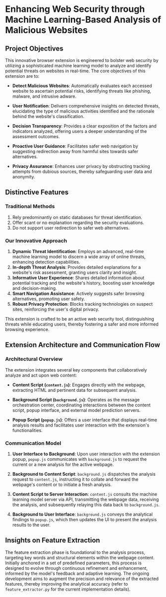 # Enhancing Web Security through Machine Learning-Based Analysis of Malicious Websites

## Project Objectives

This innovative browser extension is engineered to bolster web security by utilizing a sophisticated machine learning model to analyze and identify potential threats on websites in real-time. The core objectives of this extension are to:

- **Detect Malicious Websites**: Automatically evaluates each accessed website to ascertain potential risks, identifying threats like phishing, malware, and intrusive adware.

- **User Notification**: Delivers comprehensive insights on detected threats, elucidating the type of malicious activities identified and the rationale behind the website's classification.

- **Decision Transparency**: Provides a clear exposition of the factors and indicators analyzed, offering users a deeper understanding of the assessment outcomes.

- **Proactive User Guidance**: Facilitates safer web navigation by suggesting redirection away from harmful sites towards safer alternatives.

- **Privacy Assurance**: Enhances user privacy by obstructing tracking attempts from dubious sources, thereby safeguarding user data and anonymity.

## Distinctive Features

### Traditional Methods
1. Rely predominantly on static databases for threat identification.
2. Offer scant or no explanation regarding the security evaluations.
3. Do not support user redirection to safer web alternatives.

### Our Innovative Approach
1. **Dynamic Threat Identification**: Employs an advanced, real-time machine learning model to discern a wide array of online threats, enhancing detection capabilities.
2. **In-depth Threat Analysis**: Provides detailed explanations for a website's risk assessment, granting users clarity and insight.
3. **Informative User Experience**: Shares detailed information about potential tracking and the website's history, boosting user knowledge and decision-making.
4. **Smart Navigation Assistance**: Actively suggests safer browsing alternatives, promoting user safety.
5. **Robust Privacy Protection**: Blocks tracking technologies on suspect sites, reinforcing the user's digital privacy.

This extension is crafted to be an active web security tool, distinguishing threats while educating users, thereby fostering a safer and more informed browsing experience.

## Extension Architecture and Communication Flow

### Architectural Overview

The extension integrates several key components that collaboratively analyze and act upon web content:

- **Content Script (`content.js`)**: Engages directly with the webpage, extracting HTML and pertinent data for subsequent analysis.

- **Background Script (`background.js`)**: Operates as the message orchestration center, coordinating interactions between the content script, popup interface, and external model prediction servers.

- **Popup Script (`popup.js`)**: Offers a user interface that displays real-time analysis results and facilitates user interaction with the extension's functionalities.

### Communication Model

1. **User Interface to Background**: Upon user interaction with the extension popup, `popup.js` communicates with `background.js` to request the current or a new analysis for the active webpage.

2. **Background to Content Script**: `background.js` dispatches the analysis request to `content.js`, instructing it to collate and forward the webpage's content or to initiate a fresh analysis.

3. **Content Script to Server Interaction**: `content.js` consults the machine learning model server via API, transmitting the webpage data, receiving the analysis, and subsequently relaying this data back to `background.js`.

4. **Background to User Interface**: `background.js` conveys the analytical findings to `popup.js`, which then updates the UI to present the analysis results to the user.

## Insights on Feature Extraction

The feature extraction phase is foundational to the analysis process, targeting key words and structural elements within the webpage content. Initially anchored in a set of predefined parameters, this process is designed to evolve through continuous refinement and enhancement, informed by the model's feedback and adaptive learning. The ongoing development aims to augment the precision and relevance of the extracted features, thereby improving the analytical accuracy (refer to `feature_extractor.py` for the current implementation details).